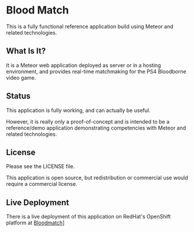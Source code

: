Blood Match
===========

This is a fully functional reference application build using Meteor and related technologies.

What Is It?
-----------

It is a Meteor web application deployed as server or in a hosting environment, and provides real-time matchmaking for the PS4 Bloodborne video game.

Status
------

This application is fully working, and can actually be useful.

However, it is really only a proof-of-concept and is intended to be a reference/demo application demonstrating competencies with Meteor and related technologies.

License
-------

Please see the LICENSE file.

This application is open source, but redistribution or commercial use would require a commercial license.

Live Deployment
---------------

There is a live deployment of this application on RedHat's OpenShift platform at [Bloodmatch](http://bloodmatch-caprica.rhcloud.com/ "Bloodmatch")]
